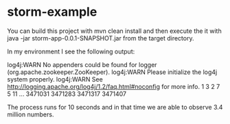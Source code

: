 # storm-example

You can build this project with mvn clean install and then execute the it with java -jar storm-app-0.0.1-SNAPSHOT.jar
from the target directory.

In my environment I see the following output:

log4j:WARN No appenders could be found for logger (org.apache.zookeeper.ZooKeeper).
log4j:WARN Please initialize the log4j system properly.
log4j:WARN See http://logging.apache.org/log4j/1.2/faq.html#noconfig for more info.
1
3
2
7
5
11
...
3471031
3471283
3471317
3471407

The process runs for 10 seconds and in that time we are able to observe 3.4 million numbers.
